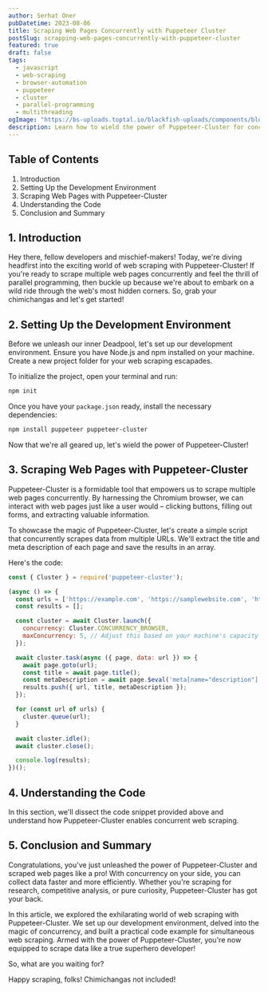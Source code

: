 ```yaml
---
author: Serhat Oner
pubDatetime: 2023-08-06
title: Scraping Web Pages Concurrently with Puppeteer Cluster
postSlug: scrapping-web-pages-concurrently-with-puppeteer-cluster
featured: true
draft: false
tags:
  - javascript
  - web-scraping
  - browser-automation
  - puppeteer
  - cluster
  - parallel-programming
  - multithreading
ogImage: "https://bs-uploads.toptal.io/blackfish-uploads/components/blog_post_page/content/cover_image_file/cover_image/1130107/retina_1708x683_cover-headless-browser-puppeteer-tutorial-88ee90dab2aea8163e7622b6ec02df6b.png"
description: Learn how to wield the power of Puppeteer-Cluster for concurrent web scraping and conquer the web like a pro.
---
```


## Table of Contents

1. Introduction
2. Setting Up the Development Environment
3. Scraping Web Pages with Puppeteer-Cluster
4. Understanding the Code
5. Conclusion and Summary

## 1. Introduction

Hey there, fellow developers and mischief-makers! Today, we're diving headfirst into the exciting world of web scraping with Puppeteer-Cluster! If you're ready to scrape multiple web pages concurrently and feel the thrill of parallel programming, then buckle up because we're about to embark on a wild ride through the web's most hidden corners. So, grab your chimichangas and let's get started!

## 2. Setting Up the Development Environment

Before we unleash our inner Deadpool, let's set up our development environment. Ensure you have Node.js and npm installed on your machine. Create a new project folder for your web scraping escapades.

To initialize the project, open your terminal and run:

```bash
npm init
```

Once you have your `package.json` ready, install the necessary dependencies:

```bash
npm install puppeteer puppeteer-cluster
```

Now that we're all geared up, let's wield the power of Puppeteer-Cluster!

## 3. Scraping Web Pages with Puppeteer-Cluster

Puppeteer-Cluster is a formidable tool that empowers us to scrape multiple web pages concurrently. By harnessing the Chromium browser, we can interact with web pages just like a user would – clicking buttons, filling out forms, and extracting valuable information.

To showcase the magic of Puppeteer-Cluster, let's create a simple script that concurrently scrapes data from multiple URLs. We'll extract the title and meta description of each page and save the results in an array.

Here's the code:

```javascript
const { Cluster } = require('puppeteer-cluster');

(async () => {
  const urls = ['https://example.com', 'https://samplewebsite.com', 'https://awesomepage.com'];
  const results = [];

  const cluster = await Cluster.launch({
    concurrency: Cluster.CONCURRENCY_BROWSER,
    maxConcurrency: 5, // Adjust this based on your machine's capacity
  });

  await cluster.task(async ({ page, data: url }) => {
    await page.goto(url);
    const title = await page.title();
    const metaDescription = await page.$eval('meta[name="description"]', (element) => element.content);
    results.push({ url, title, metaDescription });
  });

  for (const url of urls) {
    cluster.queue(url);
  }

  await cluster.idle();
  await cluster.close();

  console.log(results);
})();
```

## 4. Understanding the Code

In this section, we'll dissect the code snippet provided above and understand how Puppeteer-Cluster enables concurrent web scraping.

## 5. Conclusion and Summary

Congratulations, you've just unleashed the power of Puppeteer-Cluster and scraped web pages like a pro! With concurrency on your side, you can collect data faster and more efficiently. Whether you're scraping for research, competitive analysis, or pure curiosity, Puppeteer-Cluster has got your back.

In this article, we explored the exhilarating world of web scraping with Puppeteer-Cluster. We set up our development environment, delved into the magic of concurrency, and built a practical code example for simultaneous web scraping. Armed with the power of Puppeteer-Cluster, you're now equipped to scrape data like a true superhero developer!

So, what are you waiting for?

Happy scraping, folks! Chimichangas not included!